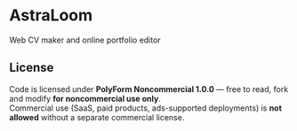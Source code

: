 # AstraLoom
Web CV maker and online portfolio editor



## License
Code is licensed under **PolyForm Noncommercial 1.0.0** — free to read, fork and modify **for noncommercial use only**.  
Commercial use (SaaS, paid products, ads-supported deployments) is **not allowed** without a separate commercial license.
